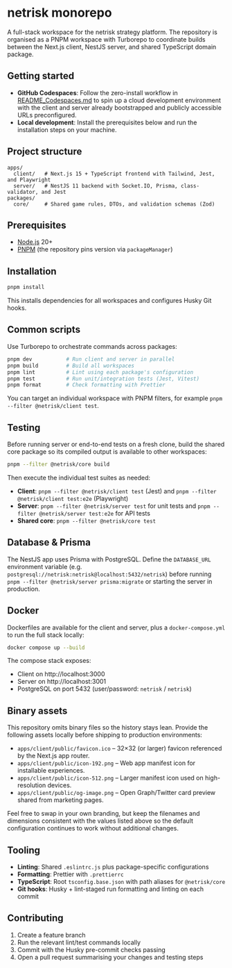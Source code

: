 # netrisk monorepo

A full-stack workspace for the netrisk strategy platform. The repository is organised as a PNPM workspace with Turborepo to coordinate builds between the Next.js client, NestJS server, and shared TypeScript domain package.

## Getting started

- **GitHub Codespaces**: Follow the zero-install workflow in [README_Codespaces.md](README_Codespaces.md) to spin up a cloud development environment with the client and server already bootstrapped and publicly accessible URLs preconfigured.
- **Local development**: Install the prerequisites below and run the installation steps on your machine.

## Project structure

```
apps/
  client/   # Next.js 15 + TypeScript frontend with Tailwind, Jest, and Playwright
  server/   # NestJS 11 backend with Socket.IO, Prisma, class-validator, and Jest
packages/
  core/     # Shared game rules, DTOs, and validation schemas (Zod)
```

## Prerequisites

- [Node.js](https://nodejs.org/) 20+
- [PNPM](https://pnpm.io/) (the repository pins version via `packageManager`)

## Installation

```bash
pnpm install
```

This installs dependencies for all workspaces and configures Husky Git hooks.

## Common scripts

Use Turborepo to orchestrate commands across packages:

```bash
pnpm dev           # Run client and server in parallel
pnpm build         # Build all workspaces
pnpm lint          # Lint using each package's configuration
pnpm test          # Run unit/integration tests (Jest, Vitest)
pnpm format        # Check formatting with Prettier
```

You can target an individual workspace with PNPM filters, for example `pnpm --filter @netrisk/client test`.

## Testing

Before running server or end-to-end tests on a fresh clone, build the shared core package so its compiled output is available to other workspaces:

```bash
pnpm --filter @netrisk/core build
```

Then execute the individual test suites as needed:

- **Client**: `pnpm --filter @netrisk/client test` (Jest) and `pnpm --filter @netrisk/client test:e2e` (Playwright)
- **Server**: `pnpm --filter @netrisk/server test` for unit tests and `pnpm --filter @netrisk/server test:e2e` for API tests
- **Shared core**: `pnpm --filter @netrisk/core test`

## Database & Prisma

The NestJS app uses Prisma with PostgreSQL. Define the `DATABASE_URL` environment variable (e.g. `postgresql://netrisk:netrisk@localhost:5432/netrisk`) before running `pnpm --filter @netrisk/server prisma:migrate` or starting the server in production.

## Docker

Dockerfiles are available for the client and server, plus a `docker-compose.yml` to run the full stack locally:

```bash
docker compose up --build
```

The compose stack exposes:

- Client on http://localhost:3000
- Server on http://localhost:3001
- PostgreSQL on port 5432 (user/password: `netrisk` / `netrisk`)

## Binary assets

This repository omits binary files so the history stays lean. Provide the following assets locally before shipping to
production environments:

- `apps/client/public/favicon.ico` – 32×32 (or larger) favicon referenced by the Next.js app router.
- `apps/client/public/icon-192.png` – Web app manifest icon for installable experiences.
- `apps/client/public/icon-512.png` – Larger manifest icon used on high-resolution devices.
- `apps/client/public/og-image.png` – Open Graph/Twitter card preview shared from marketing pages.

Feel free to swap in your own branding, but keep the filenames and dimensions consistent with the values listed above
so the default configuration continues to work without additional changes.

## Tooling

- **Linting**: Shared `.eslintrc.js` plus package-specific configurations
- **Formatting**: Prettier with `.prettierrc`
- **TypeScript**: Root `tsconfig.base.json` with path aliases for `@netrisk/core`
- **Git hooks**: Husky + lint-staged run formatting and linting on each commit

## Contributing

1. Create a feature branch
2. Run the relevant lint/test commands locally
3. Commit with the Husky pre-commit checks passing
4. Open a pull request summarising your changes and testing steps
